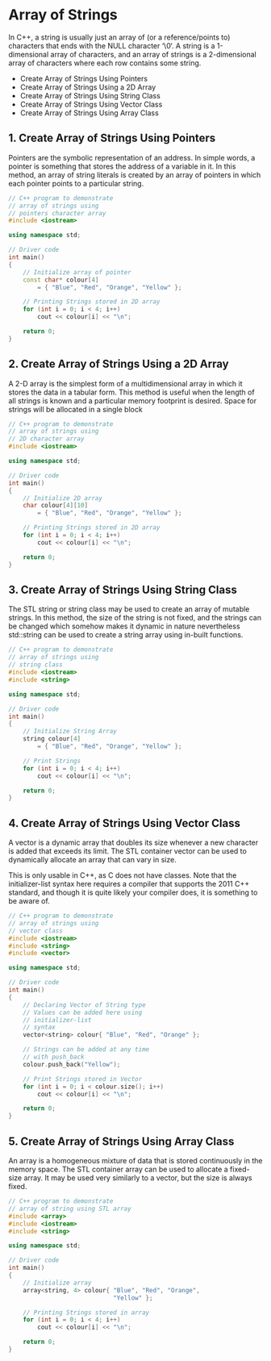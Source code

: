 # Array of Strings

In C++, a string is usually just an array of (or a reference/points to) characters that ends with the NULL character ‘\0‘. A string is a 1-dimensional array of characters, and an array of strings is a 2-dimensional array of characters where each row contains some string.

- Create Array of Strings Using Pointers
- Create Array of Strings Using a 2D Array
- Create Array of Strings Using String Class
- Create Array of Strings Using Vector Class
- Create Array of Strings Using Array Class

## 1. Create Array of Strings Using Pointers
Pointers are the symbolic representation of an address. In simple words, a pointer is something that stores the address of a variable in it. In this method, an array of string literals is created by an array of pointers in which each pointer points to a particular string.

```cpp
// C++ program to demonstrate
// array of strings using
// pointers character array
#include <iostream>

using namespace std;

// Driver code
int main()
{
    // Initialize array of pointer
    const char* colour[4]
        = { "Blue", "Red", "Orange", "Yellow" };

    // Printing Strings stored in 2D array
    for (int i = 0; i < 4; i++)
        cout << colour[i] << "\n";

    return 0;
}
```


## 2. Create Array of Strings Using a 2D Array
A 2-D array is the simplest form of a multidimensional array in which it stores the data in a tabular form. This method is useful when the length of all strings is known and a particular memory footprint is desired. Space for strings will be allocated in a single block


```cpp
// C++ program to demonstrate
// array of strings using
// 2D character array
#include <iostream>

using namespace std;

// Driver code
int main()
{
    // Initialize 2D array
    char colour[4][10]
        = { "Blue", "Red", "Orange", "Yellow" };

    // Printing Strings stored in 2D array
    for (int i = 0; i < 4; i++)
        cout << colour[i] << "\n";

    return 0;
}
```


## 3. Create Array of Strings Using String Class
The STL string or string class may be used to create an array of mutable strings. In this method, the size of the string is not fixed, and the strings can be changed which somehow makes it dynamic in nature nevertheless std::string can be used to create a string array using in-built functions.

```cpp
// C++ program to demonstrate
// array of strings using
// string class
#include <iostream>
#include <string>

using namespace std;

// Driver code
int main()
{
    // Initialize String Array
    string colour[4]
        = { "Blue", "Red", "Orange", "Yellow" };

    // Print Strings
    for (int i = 0; i < 4; i++)
        cout << colour[i] << "\n";

    return 0;
}
```

## 4. Create Array of Strings Using Vector Class
A vector is a dynamic array that doubles its size whenever a new character is added that exceeds its limit. The STL container vector can be used to dynamically allocate an array that can vary in size.

This is only usable in C++, as C does not have classes. Note that the initializer-list syntax here requires a compiler that supports the 2011 C++ standard, and though it is quite likely your compiler does, it is something to be aware of.

```cpp
// C++ program to demonstrate
// array of strings using
// vector class
#include <iostream>
#include <string>
#include <vector>

using namespace std;

// Driver code
int main()
{
    // Declaring Vector of String type
    // Values can be added here using
    // initializer-list
    // syntax
    vector<string> colour{ "Blue", "Red", "Orange" };

    // Strings can be added at any time
    // with push_back
    colour.push_back("Yellow");

    // Print Strings stored in Vector
    for (int i = 0; i < colour.size(); i++)
        cout << colour[i] << "\n";

    return 0;
}
```

## 5. Create Array of Strings Using Array Class
An array is a homogeneous mixture of data that is stored continuously in the memory space. The STL container array can be used to allocate a fixed-size array. It may be used very similarly to a vector, but the size is always fixed.

```cpp
// C++ program to demonstrate
// array of string using STL array
#include <array>
#include <iostream>
#include <string>

using namespace std;

// Driver code
int main()
{
    // Initialize array
    array<string, 4> colour{ "Blue", "Red", "Orange",
                             "Yellow" };

    // Printing Strings stored in array
    for (int i = 0; i < 4; i++)
        cout << colour[i] << "\n";

    return 0;
}
```